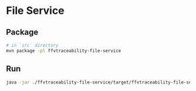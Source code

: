 # File Service

## Package

```bash
# in `src` directory
mvn package -pl ffvtraceability-file-service
```

## Run

```bash
java -jar ./ffvtraceability-file-service/target/ffvtraceability-file-service-0.0.1-SNAPSHOT.jar
```


